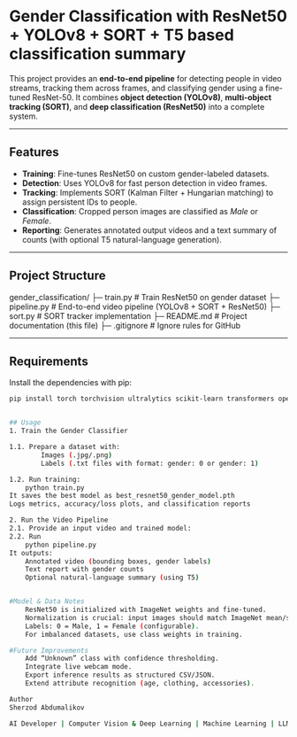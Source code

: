 # Gender Classification with ResNet50 + YOLOv8 + SORT + T5 based classification summary

This project provides an **end-to-end pipeline** for detecting people in video streams, tracking them across frames, and classifying gender using a fine-tuned ResNet-50. It combines **object detection (YOLOv8)**, **multi-object tracking (SORT)**, and **deep classification (ResNet50)** into a complete system.

---

## Features
- **Training**: Fine-tunes ResNet50 on custom gender-labeled datasets.
- **Detection**: Uses YOLOv8 for fast person detection in video frames.
- **Tracking**: Implements SORT (Kalman Filter + Hungarian matching) to assign persistent IDs to people.
- **Classification**: Cropped person images are classified as *Male* or *Female*.
- **Reporting**: Generates annotated output videos and a text summary of counts (with optional T5 natural-language generation).

---

## Project Structure
gender_classification/
├─ train.py # Train ResNet50 on gender dataset
├─ pipeline.py # End-to-end video pipeline (YOLOv8 + SORT + ResNet50)
├─ sort.py # SORT tracker implementation
├─ README.md # Project documentation (this file)
├─ .gitignore # Ignore rules for GitHub


---

## Requirements
Install the dependencies with pip:

```bash
pip install torch torchvision ultralytics scikit-learn transformers opencv-python tqdm filterpy


## Usage
1. Train the Gender Classifier

1.1. Prepare a dataset with:
        Images (.jpg/.png)
        Labels (.txt files with format: gender: 0 or gender: 1)

1.2. Run training:
    python train.py
It saves the best model as best_resnet50_gender_model.pth
Logs metrics, accuracy/loss plots, and classification reports

2. Run the Video Pipeline
2.1. Provide an input video and trained model:
2.2. Run
    python pipeline.py
It outputs:
    Annotated video (bounding boxes, gender labels)
    Text report with gender counts
    Optional natural-language summary (using T5)


#Model & Data Notes
    ResNet50 is initialized with ImageNet weights and fine-tuned.
    Normalization is crucial: input images should match ImageNet mean/std.
    Labels: 0 = Male, 1 = Female (configurable).
    For imbalanced datasets, use class weights in training.

#Future Improvements
    Add “Unknown” class with confidence thresholding.
    Integrate live webcam mode.
    Export inference results as structured CSV/JSON.
    Extend attribute recognition (age, clothing, accessories).

Author
Sherzod Abdumalikov

AI Developer | Computer Vision & Deep Learning | Machine Learning | LLM | NLP
